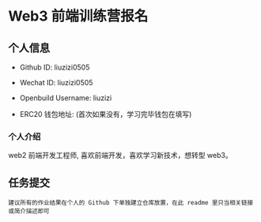 # Web3 前端训练营报名

## 个人信息

* Github ID: liuzizi0505

* Wechat ID: liuzizi0505

* Openbuild Username: liuzizi

* ERC20 钱包地址: 
(首次如果没有，学习完毕钱包在填写)

### 个人介绍
web2 前端开发工程师, 喜欢前端开发，喜欢学习新技术，想转型 web3。

## 任务提交

`建议所有的作业结果在个人的 Github 下单独建立仓库放置，在此 readme 里只当相关链接或简介描述即可`
